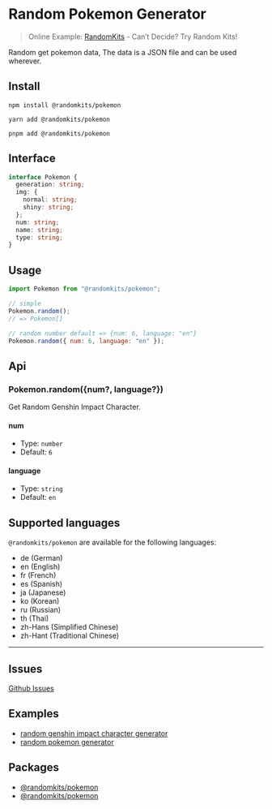 # Random Pokemon Generator

> Online Example: [RandomKits](https://randomkits.com) - Can’t Decide? Try Random Kits!

Random get pokemon data, The data is a JSON file and can be used wherever.

## Install

```shell
npm install @randomkits/pokemon

yarn add @randomkits/pokemon

pnpm add @randomkits/pokemon
```

## Interface

```ts
interface Pokemon {
  generation: string;
  img: {
    normal: string;
    shiny: string;
  };
  num: string;
  name: string;
  type: string;
}
```

## Usage

```js
import Pokemon from "@randomkits/pokemon";

// simple
Pokemon.random();
// => Pokemon[]

// random number default => {num: 6, language: "en"}
Pokemon.random({ num: 6, language: "en" });
```

## Api

### Pokemon.random(\{num?, language?\})

Get Random Genshin Impact Character.

#### num

- Type: `number`
- Default: `6`

#### language

- Type: `string`
- Default: `en`

## Supported languages

`@randomkits/pokemon` are available for the following languages:

- de (German)
- en (English)
- fr (French)
- es (Spanish)
- ja (Japanese)
- ko (Korean)
- ru (Russian)
- th (Thai)
- zh-Hans (Simplified Chinese)
- zh-Hant (Traditional Chinese)

---

## Issues

[Github Issues](https://github.com/meetqy/randomkits/issues)

## Examples

- [random genshin impact character generator](https://randomkits.com/kit/random-pokemon-generator/)
- [random pokemon generator](https://randomkits.com/kit/random-pokemon-generator/)

## Packages

- [@randomkits/pokemon](https://www.npmjs.com/package/@randomkits/pokemon)
- [@randomkits/pokemon](https://www.npmjs.com/package/@randomkits/pokemon)
